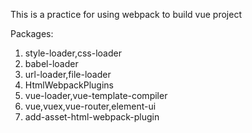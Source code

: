 This is a practice for using webpack to build vue project


Packages:
1. style-loader,css-loader
2. babel-loader
3. url-loader,file-loader
3. HtmlWebpackPlugins
4. vue-loader,vue-template-compiler
5. vue,vuex,vue-router,element-ui
6. add-asset-html-webpack-plugin


